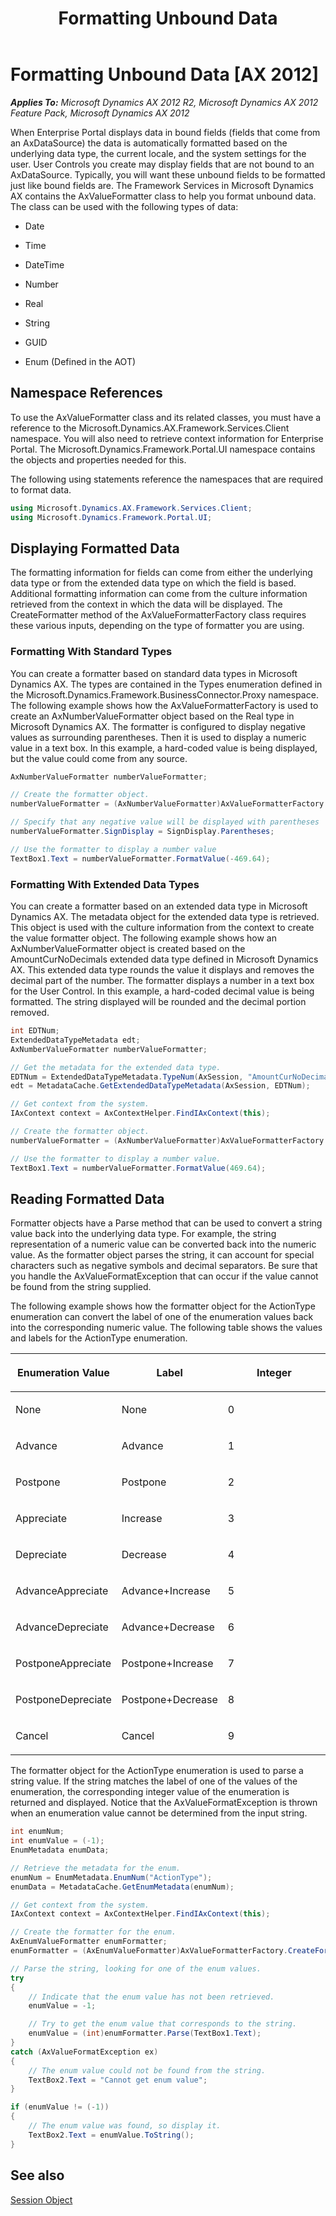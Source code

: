 ﻿---
title: Formatting Unbound Data
TOCTitle: Formatting Unbound Data
ms:assetid: 2f7492d3-0d7a-431c-9537-de45276bb536
ms:mtpsurl: https://msdn.microsoft.com/en-us/library/Cc551965(v=AX.60)
ms:contentKeyID: 28119420
ms.date: 11/07/2012
mtps_version: v=AX.60
dev_langs:
- csharp
---

# Formatting Unbound Data [AX 2012]


_**Applies To:** Microsoft Dynamics AX 2012 R2, Microsoft Dynamics AX 2012 Feature Pack, Microsoft Dynamics AX 2012_

When Enterprise Portal displays data in bound fields (fields that come from an AxDataSource) the data is automatically formatted based on the underlying data type, the current locale, and the system settings for the user. User Controls you create may display fields that are not bound to an AxDataSource. Typically, you will want these unbound fields to be formatted just like bound fields are. The Framework Services in Microsoft Dynamics AX contains the AxValueFormatter class to help you format unbound data. The class can be used with the following types of data:

  - Date

  - Time

  - DateTime

  - Number

  - Real

  - String

  - GUID

  - Enum (Defined in the AOT)

## Namespace References

To use the AxValueFormatter class and its related classes, you must have a reference to the Microsoft.Dynamics.AX.Framework.Services.Client namespace. You will also need to retrieve context information for Enterprise Portal. The Microsoft.Dynamics.Framework.Portal.UI namespace contains the objects and properties needed for this.

The following using statements reference the namespaces that are required to format data.

``` csharp
using Microsoft.Dynamics.AX.Framework.Services.Client;
using Microsoft.Dynamics.Framework.Portal.UI;
```

## Displaying Formatted Data

The formatting information for fields can come from either the underlying data type or from the extended data type on which the field is based. Additional formatting information can come from the culture information retrieved from the context in which the data will be displayed. The CreateFormatter method of the AxValueFormatterFactory class requires these various inputs, depending on the type of formatter you are using.

### Formatting With Standard Types

You can create a formatter based on standard data types in Microsoft Dynamics AX. The types are contained in the Types enumeration defined in the Microsoft.Dynamics.Framework.BusinessConnector.Proxy namespace. The following example shows how the AxValueFormatterFactory is used to create an AxNumberValueFormatter object based on the Real type in Microsoft Dynamics AX. The formatter is configured to display negative values as surrounding parentheses. Then it is used to display a numeric value in a text box. In this example, a hard-coded value is being displayed, but the value could come from any source.

``` csharp
AxNumberValueFormatter numberValueFormatter;

// Create the formatter object.
numberValueFormatter = (AxNumberValueFormatter)AxValueFormatterFactory.CreateFormatter(AxSession, Types.Real);

// Specify that any negative value will be displayed with parentheses
numberValueFormatter.SignDisplay = SignDisplay.Parentheses;

// Use the formatter to display a number value
TextBox1.Text = numberValueFormatter.FormatValue(-469.64);
```

### Formatting With Extended Data Types

You can create a formatter based on an extended data type in Microsoft Dynamics AX. The metadata object for the extended data type is retrieved. This object is used with the culture information from the context to create the value formatter object. The following example shows how an AxNumberValueFormatter object is created based on the AmountCurNoDecimals extended data type defined in Microsoft Dynamics AX. This extended data type rounds the value it displays and removes the decimal part of the number. The formatter displays a number in a text box for the User Control. In this example, a hard-coded decimal value is being formatted. The string displayed will be rounded and the decimal portion removed.

``` csharp
int EDTNum;
ExtendedDataTypeMetadata edt;
AxNumberValueFormatter numberValueFormatter;

// Get the metadata for the extended data type.
EDTNum = ExtendedDataTypeMetadata.TypeNum(AxSession, "AmountCurNoDecimals");
edt = MetadataCache.GetExtendedDataTypeMetadata(AxSession, EDTNum);

// Get context from the system.
IAxContext context = AxContextHelper.FindIAxContext(this);

// Create the formatter object.
numberValueFormatter = (AxNumberValueFormatter)AxValueFormatterFactory.CreateFormatter(AxSession, edt, context.CultureInfo);

// Use the formatter to display a number value.
TextBox1.Text = numberValueFormatter.FormatValue(469.64);
```

## Reading Formatted Data

Formatter objects have a Parse method that can be used to convert a string value back into the underlying data type. For example, the string representation of a numeric value can be converted back into the numeric value. As the formatter object parses the string, it can account for special characters such as negative symbols and decimal separators. Be sure that you handle the AxValueFormatException that can occur if the value cannot be found from the string supplied.

The following example shows how the formatter object for the ActionType enumeration can convert the label of one of the enumeration values back into the corresponding numeric value. The following table shows the values and labels for the ActionType enumeration.

<table>
<colgroup>
<col style="width: 33%" />
<col style="width: 33%" />
<col style="width: 33%" />
</colgroup>
<thead>
<tr class="header">
<th><p>Enumeration Value</p></th>
<th><p>Label</p></th>
<th><p>Integer</p></th>
</tr>
</thead>
<tbody>
<tr class="odd">
<td><p>None</p></td>
<td><p>None</p></td>
<td><p>0</p></td>
</tr>
<tr class="even">
<td><p>Advance</p></td>
<td><p>Advance</p></td>
<td><p>1</p></td>
</tr>
<tr class="odd">
<td><p>Postpone</p></td>
<td><p>Postpone</p></td>
<td><p>2</p></td>
</tr>
<tr class="even">
<td><p>Appreciate</p></td>
<td><p>Increase</p></td>
<td><p>3</p></td>
</tr>
<tr class="odd">
<td><p>Depreciate</p></td>
<td><p>Decrease</p></td>
<td><p>4</p></td>
</tr>
<tr class="even">
<td><p>AdvanceAppreciate</p></td>
<td><p>Advance+Increase</p></td>
<td><p>5</p></td>
</tr>
<tr class="odd">
<td><p>AdvanceDepreciate</p></td>
<td><p>Advance+Decrease</p></td>
<td><p>6</p></td>
</tr>
<tr class="even">
<td><p>PostponeAppreciate</p></td>
<td><p>Postpone+Increase</p></td>
<td><p>7</p></td>
</tr>
<tr class="odd">
<td><p>PostponeDepreciate</p></td>
<td><p>Postpone+Decrease</p></td>
<td><p>8</p></td>
</tr>
<tr class="even">
<td><p>Cancel</p></td>
<td><p>Cancel</p></td>
<td><p>9</p></td>
</tr>
</tbody>
</table>


The formatter object for the ActionType enumeration is used to parse a string value. If the string matches the label of one of the values of the enumeration, the corresponding integer value of the enumeration is returned and displayed. Notice that the AxValueFormatException is thrown when an enumeration value cannot be determined from the input string.

``` csharp
int enumNum;
int enumValue = (-1);
EnumMetadata enumData;

// Retrieve the metadata for the enum.
enumNum = EnumMetadata.EnumNum("ActionType");
enumData = MetadataCache.GetEnumMetadata(enumNum);

// Get context from the system.
IAxContext context = AxContextHelper.FindIAxContext(this);

// Create the formatter for the enum.
AxEnumValueFormatter enumFormatter;
enumFormatter = (AxEnumValueFormatter)AxValueFormatterFactory.CreateFormatter(AxSession, enumData, context.CultureInfo);

// Parse the string, looking for one of the enum values.
try
{
    // Indicate that the enum value has not been retrieved.
    enumValue = -1;

    // Try to get the enum value that corresponds to the string.
    enumValue = (int)enumFormatter.Parse(TextBox1.Text);
}
catch (AxValueFormatException ex)
{
    // The enum value could not be found from the string.
    TextBox2.Text = "Cannot get enum value";
}

if (enumValue != (-1))
{
    // The enum value was found, so display it.
    TextBox2.Text = enumValue.ToString();
}
```

## See also

[Session Object](session-object.md)

